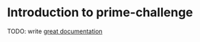 # Introduction to prime-challenge

TODO: write [great documentation](http://jacobian.org/writing/what-to-write/)
